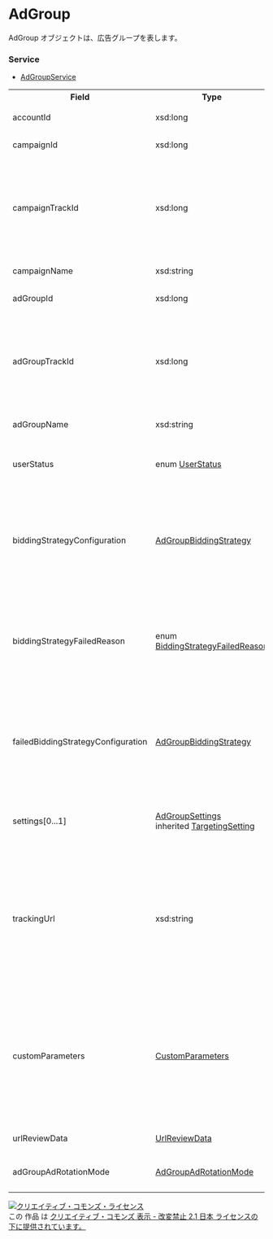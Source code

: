 # AdGroup
AdGroup オブジェクトは、広告グループを表します。

### Service
+ [AdGroupService](../services/AdGroupService.md)
<table>
 <tr>
  <th>Field</th>
  <th>Type</th>
  <th>Description</th>
  <th>response</th>
  <th>add</th>
  <th>set</th>
  <th>remove</th>
 </tr>
 <tr>
  <td>accountId</td>
  <td>xsd:long</td>
  <td>アカウントIDです。</td>
  <td>yes</td>
  <td>Ignore</td>
  <td>Ignore</td>
  <td>Ignore</td>
 </tr>
 <tr>
  <td>campaignId</td>
  <td>xsd:long</td>
  <td>キャンペーンIDです。</td>
  <td>yes</td>
  <td>Requirement</td>
  <td>Requirement<br><i>NotUpdatable</i></td>
  <td>Requirement<br><i>NotUpdatable</i></td>
 </tr>
 <tr>
  <td>campaignTrackId</td>
  <td>xsd:long</td>
  <td>トラッキング用キャンペーンIDです。<br>※Sandbox環境では常に0が返却されます。</td>
  <td>yes</td>
  <td>Ignore</td>
  <td>Ignore</td>
  <td>Ignore</td>
 </tr>
 <tr>
  <td>campaignName</td>
  <td>xsd:string</td>
  <td>キャンペーン名です。</td>
  <td>yes</td>
  <td>Ignore</td>
  <td>Ignore</td>
  <td>Ignore</td>
 </tr>
 <tr>
  <td>adGroupId</td>
  <td>xsd:long</td>
  <td>広告グループIDです。</td>
  <td>yes</td>
  <td>Ignore</td>
  <td>Requirement<br><i>NotUpdatable</i></td>
  <td>Requirement<br><i>NotUpdatable</i></td>
 </tr>
 <tr>
  <td>adGroupTrackId</td>
  <td>xsd:long</td>
  <td>トラッキング用広告グループIDです。<br>※Sandbox環境では常に0が返ります。</td>
  <td>yes</td>
  <td>Ignore</td>
  <td>Ignore</td>
  <td>Ignore</td>
 </tr>
 <tr>
  <td>adGroupName</td>
  <td>xsd:string</td>
  <td>広告グループ名です。</td>
  <td>yes</td>
  <td>Requirement</td>
  <td>Optional<br><i>Updatable</i></td>
  <td>Ignore</td>
 </tr>
 <tr>
  <td>userStatus</td>
  <td>enum <a href="./UserStatus.md">UserStatus</a></td>
  <td>ユーザーにより設定される掲載状況です。</td>
  <td>yes</td>
  <td>Requirement</td>
  <td>Optional<br><i>Updatable</i></td>
  <td>Ignore</td>
 </tr>
 <tr>
  <td>biddingStrategyConfiguration</td>
  <td><a href="./AdGroupBiddingStrategy.md">AdGroupBiddingStrategy</a></td>
 <td>現在有効な入札設定です。<br>※2017年11月15日以降は設定、変更できません。</td>
  <td>yes</td>
  <td>Ignore</td>
  <td>Ignore</td>
  <td>Ignore</td>
 </tr>
<tr>
<td>biddingStrategyFailedReason</td>
<td>enum <a href="./BiddingStrategyFailedReason.md">BiddingStrategyFailedReason</a></td>
<td>自動入札の設定に失敗した理由です。<br>※失敗時のみレスポンス時に表示されます。</td>
<td>yes</td>
<td>Ignore</td>
<td>Ignore</td>
<td>Ignore</td>
</tr>
<tr>
<td>failedBiddingStrategyConfiguration</td>
<td><a href="./AdGroupBiddingStrategy.md">AdGroupBiddingStrategy</a></td>
<td>登録に失敗した自動入札設定内容です。<br>※失敗時のみレスポンス時に表示されます。</td>
<td>yes</td>
<td>Ignore</td>
<td>Ignore</td>
<td>Ignore</td>
</tr>
<tr>
  <td>settings[0...1]</td>
  <td><a href="./AdGroupSettings.md">AdGroupSettings</a><br>inherited <a href="./TargetingSetting.md">TargetingSetting</a></td>
  <td>ターゲット設定です。</td>
  <td>yes</td>
  <td>Optional<br>
  ※TargetingSettingが未設定の場合のDefault値<br>
  TargetCriterionType:TARGET_LIST<br>
  TargetAll:ACTIVE</td>
  <td>Optional</td>
  <td>Ignore</td>
 </tr>
 <tr>
  <td>trackingUrl</td>
  <td>xsd:string</td>
  <td>トラッキングURLです。<br>※キャンペーンがアプリキャンペーンでAndroidの場合、設定はできません。</td>
  <td>yes</td>
  <td>Optional</td>
  <td>Optional<br>※こちらが審査中の場合、編集はできません。<br>※変更がない場合、審査対象とはなりません。</td>
  <td>Ignore</td>
 </tr>
 <tr>
  <td>customParameters</td>
  <td><a href="./CustomParameters.md">CustomParameters</a></td>
  <td>カスタムパラメータです。<br>※キャンペーンがアプリキャンペーンでAndroidの場合、設定はできません。</td>
  <td>yes</td>
  <td>Optional</td>
  <td>Optional<br>※トラッキングURLが審査中の場合、編集はできません。<br>※変更がない場合、審査対象とはなりません。</td>
  <td>Ignore</td>
 </tr>
 <tr>
  <td>urlReviewData</td>
  <td><a href="./UrlReviewData.md">UrlReviewData</a></td>
  <td>URLの審査状況です。</td>
  <td>yes</td>
  <td>Ignore</td>
  <td>Ignore</td>
  <td>Ignore</td>
 </tr>
 <tr>
  <td>adGroupAdRotationMode</td>
  <td><a href="./AdGroupAdRotationMode.md">AdGroupAdRotationMode</a></td>
  <td>広告の表示の最適化設定です。</td>
  <td>yes</td>
  <td>Optional</td>
  <td>Optional</td>
  <td>Ignore</td>
 </tr>
</table>

<a rel="license" href="http://creativecommons.org/licenses/by-nd/2.1/jp/"><img alt="クリエイティブ・コモンズ・ライセンス" style="border-width:0" src="https://i.creativecommons.org/l/by-nd/2.1/jp/88x31.png" /></a><br />この 作品 は <a rel="license" href="http://creativecommons.org/licenses/by-nd/2.1/jp/">クリエイティブ・コモンズ 表示 - 改変禁止 2.1 日本 ライセンスの下に提供されています。</a>
